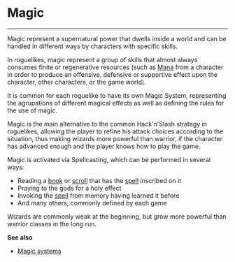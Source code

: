# Magic

---

Magic represent a supernatural power that dwells inside a world and can be handled in different ways by characters with specific skills.  

In roguelikes, magic represent a group of skills that almost always consumes finite or regenerative resources (such as [Mana](../../mana.md) from a character in order to produce an offensive, defensive or supportive effect upon the character, other characters, or the game world).  

It is common for each roguelike to have its own Magic System, representing the agrupations of different magical effects as well as defining the rules for the use of magic.  

Magic is the main alternative to the common Hack'n'Slash strategy in roguelikes, allowing the player to refine his attack choices according to the situation, thus making wizards more powerful than warrior, if the character has advanced enough and the player knows how to play the game.  

Magic is activated via Spellcasting, which can be performed in several ways:  

* Reading a [book](../../book.md) or [scroll](../../scroll.md) that has the [spell](spell.md) inscribed on it
* Praying to the gods for a holy effect
* Invoking the [spell](spell.md) from memory having learned it before
* And many others, commonly defined by each game  

Wizards are commonly weak at the beginning, but grow more powerful than warrior classes in the long run.  

**See also**

* [Magic systems](magic_systems.md)
